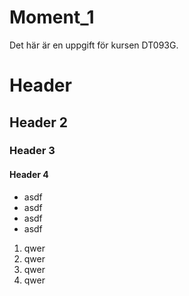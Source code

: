 # Moment_1
Det här är en uppgift för kursen DT093G.

# Header 
## Header 2
### Header 3
#### Header 4

* asdf
* asdf
* asdf
* asdf

1. qwer
2. qwer
3. qwer
4. qwer

